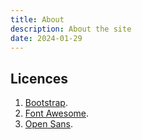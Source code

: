 ```yaml
---
title: About
description: About the site
date: 2024-01-29
---
```


## Licences

1. [Bootstrap](../bootstrap/Bootstrap_LICENSE.txt).
2. [Font Awesome](../fontawesome/Font_Awesome_6_Free_LICENSE.txt).
3. [Open Sans](../fonts/Open_Sans_Apache_License.txt).